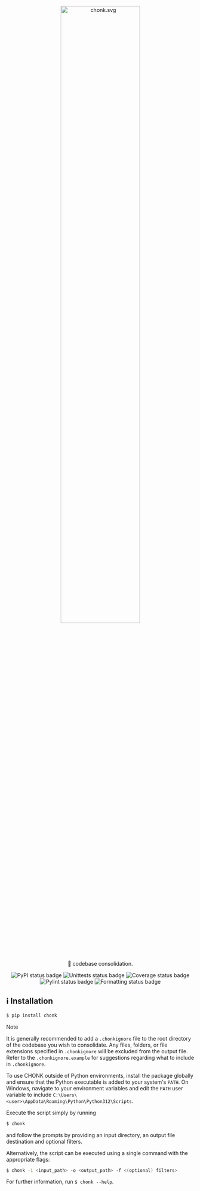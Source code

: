 <div align="center">

<img width="65%" src="https://raw.githubusercontent.com/OLILHR/chonk/main/chonk.svg" alt="chonk.svg"><br>

<p>🧊 codebase consolidation.</p>

![PyPI status badge](https://img.shields.io/pypi/v/chonk?labelColor=30363D&color=fccccc)
![Unittests status badge](https://github.com/OLILHR/chonk/workflows/Unittests/badge.svg)
![Coverage status badge](https://github.com/OLILHR/chonk/workflows/Coverage/badge.svg)
![Pylint status badge](https://github.com/OLILHR/chonk/workflows/Linting/badge.svg)
![Formatting status badge](https://github.com/OLILHR/chonk/workflows/Formatting/badge.svg)

</div>

## ℹ️ Installation

```sh
$ pip install chonk
```

> [!NOTE]
> It is generally recommended to add a `.chonkignore` file to the root directory of the codebase you wish to consolidate.
> Any files, folders, or file extensions specified in `.chonkignore` will be excluded from the output file.
> Refer to the `.chonkignore.example` for suggestions regarding what to include in `.chonkignore`.

To use CHONK outside of Python environments, install the package globally and ensure that the Python
executable is added to your system's `PATH`. On Windows, navigate to your environment variables and edit the `PATH`
user variable to include `C:\Users\<user>\AppData\Roaming\Python\Python312\Scripts`.

Execute the script simply by running

```sh
$ chonk
```

and follow the prompts by providing an input directory, an output file destination and optional filters.

Alternatively, the script can be executed using a single command with the appropriate flags:  

```sh
$ chonk -i <input_path> -o <output_path> -f <(optional) filters>
```

For further information, run `$ chonk --help`.
